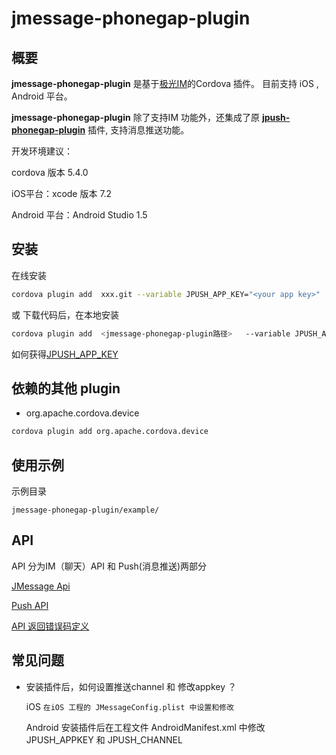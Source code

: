 
# jmessage-phonegap-plugin

## 概要

**jmessage-phonegap-plugin** 是基于[极光IM](http://docs.jpush.io/guideline/jmessage_guide/)的Cordova 插件。 目前支持 iOS , Android 平台。

**jmessage-phonegap-plugin**  除了支持IM 功能外，还集成了原 [**jpush-phonegap-plugin**](https://github.com/jpush/jpush-phonegap-plugin) 插件,  支持消息推送功能。




开发环境建议：


cordova 版本 5.4.0 

iOS平台：xcode 版本 7.2

Android 平台：Android Studio 1.5





## 安装

在线安装

```sh
cordova plugin add  xxx.git --variable JPUSH_APP_KEY="<your app key>"
```

或 下载代码后，在本地安装

```sh
cordova plugin add  <jmessage-phonegap-plugin路径>   --variable JPUSH_APP_KEY="<your app key>"
```



如何获得[JPUSH_APP_KEY](http://docs.jpush.io/guideline/statistical_report/)





## 依赖的其他 plugin

+ org.apache.cordova.device

```sh
cordova plugin add org.apache.cordova.device
```



## 使用示例

示例目录

`jmessage-phonegap-plugin/example/`




## API 

API 分为IM（聊天）API 和  Push(消息推送)两部分

[JMessage Api](http://docs.jpush.io/client/im_errorcode1/)

[Push API](https://github.com/jpush/jpush-phonegap-plugin)

[API 返回错误码定义](http://docs.jpush.io/client/im_errorcode/)





## 常见问题

+ 安装插件后，如何设置推送channel 和  修改appkey ？

    iOS
    `在iOS 工程的 JMessageConfig.plist 中设置和修改`
    
    Android 
    安装插件后在工程文件 AndroidManifest.xml 中修改 JPUSH_APPKEY 和 JPUSH_CHANNEL


